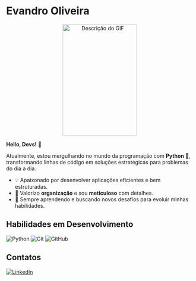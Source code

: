 # Evandro Oliveira

<div align="center">
  <img src="https://media1.tenor.com/m/QWyZ0gl_H84AAAAd/mad-cat-fr-lol.gif" width="200" height="300" alt="Descrição do GIF">
</div>

**Hello, Devs!** 👋

Atualmente, estou mergulhando no mundo da programação com **Python** 🐍, transformando linhas de código em soluções estratégicas para problemas do dia a dia. 

- 💡 Apaixonado por desenvolver aplicações eficientes e bem estruturadas.
- 🧠 Valorizo **organização** e sou **meticuloso** com detalhes.
- 🌱 Sempre aprendendo e buscando novos desafios para evoluir minhas habilidades.

## Habilidades em Desenvolvimento

![Python](https://img.shields.io/badge/Python-3776AB?style=for-the-badge&logo=python&logoColor=white)
![Git](https://img.shields.io/badge/Git-F05032?style=for-the-badge&logo=git&logoColor=white)
![GitHub](https://img.shields.io/badge/GitHub-181717?style=for-the-badge&logo=github&logoColor=white)

## Contatos

[![LinkedIn](https://img.shields.io/badge/LinkedIn-0077B5?style=for-the-badge&logo=linkedin&logoColor=white)](https://www.linkedin.com/in/evandro-oliveira-andrade/)

